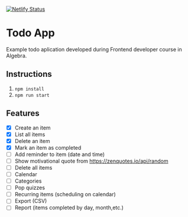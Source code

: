 [![Netlify Status](https://api.netlify.com/api/v1/badges/fbdf5714-d226-4af9-b4db-a36b6e98f411/deploy-status)](https://app.netlify.com/sites/zopaj63-algebra-react-todo-app/deploys)

# Todo App

Example todo aplication developed during Frontend developer course in Algebra.

## Instructions
1. `npm install`
2. `npm run start`
## Features

- [x] Create an item
- [x] List all items
- [x] Delete an item
- [x] Mark an item as completed
- [ ] Add reminder to item (date and time)
- [ ] Show motivational quote from https://zenquotes.io/api/random
- [ ] Delete all items
- [ ] Calendar
- [ ] Categories
- [ ] Pop quizzes
- [ ] Recurring items (scheduling on calendar)
- [ ] Export (CSV)
- [ ] Report (items completed by day, month,etc.)